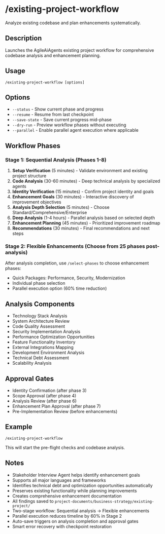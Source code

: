 # /existing-project-workflow

Analyze existing codebase and plan enhancements systematically.

## Description
Launches the AgileAiAgents existing project workflow for comprehensive codebase analysis and enhancement planning.

## Usage
```
/existing-project-workflow [options]
```

## Options
- `--status` - Show current phase and progress
- `--resume` - Resume from last checkpoint
- `--save-state` - Save current progress mid-phase
- `--dry-run` - Preview workflow phases without executing
- `--parallel` - Enable parallel agent execution where applicable

## Workflow Phases

### Stage 1: Sequential Analysis (Phases 1-8)
1. **Setup Verification** (5 minutes) - Validate environment and existing project structure
2. **Code Analysis** (30-60 minutes) - Deep technical analysis by specialized agents
3. **Identity Verification** (15 minutes) - Confirm project identity and goals
4. **Enhancement Goals** (30 minutes) - Interactive discovery of improvement objectives
5. **Analysis Depth Selection** (5 minutes) - Choose Standard/Comprehensive/Enterprise
6. **Deep Analysis** (1-4 hours) - Parallel analysis based on selected depth
7. **Enhancement Planning** (45 minutes) - Prioritized improvement roadmap
8. **Recommendations** (30 minutes) - Final recommendations and next steps

### Stage 2: Flexible Enhancements (Choose from 25 phases post-analysis)
After analysis completion, use `/select-phases` to choose enhancement phases:
- Quick Packages: Performance, Security, Modernization
- Individual phase selection
- Parallel execution option (60% time reduction)

## Analysis Components
- Technology Stack Analysis
- System Architecture Review
- Code Quality Assessment
- Security Implementation Analysis
- Performance Optimization Opportunities
- Feature Functionality Inventory
- External Integrations Mapping
- Development Environment Analysis
- Technical Debt Assessment
- Scalability Analysis

## Approval Gates
- Identity Confirmation (after phase 3)
- Scope Approval (after phase 4)
- Analysis Review (after phase 6)
- Enhancement Plan Approval (after phase 7)
- Pre-Implementation Review (before enhancements)

## Example
```
/existing-project-workflow
```

This will start the pre-flight checks and codebase analysis.

## Notes
- Stakeholder Interview Agent helps identify enhancement goals
- Supports all major languages and frameworks
- Identifies technical debt and optimization opportunities automatically
- Preserves existing functionality while planning improvements
- Creates comprehensive enhancement documentation
- All findings saved to `project-documents/business-strategy/existing-project/`
- Two-stage workflow: Sequential analysis → Flexible enhancements
- Parallel execution reduces timeline by 60% in Stage 2
- Auto-save triggers on analysis completion and approval gates
- Smart error recovery with checkpoint restoration